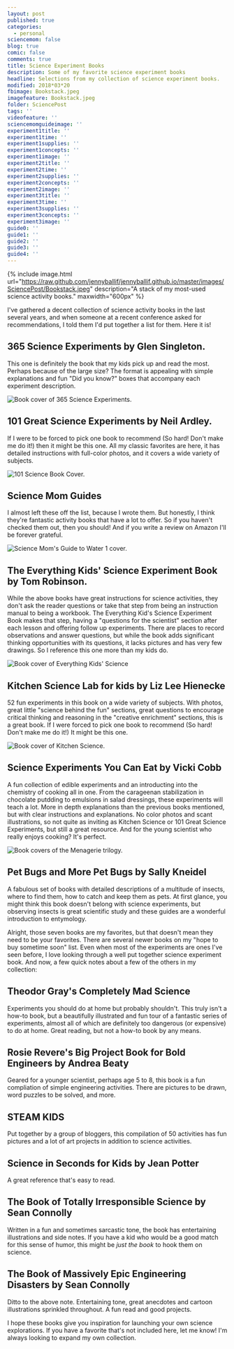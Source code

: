 ```yaml
---
layout: post
published: true
categories:
  - personal
sciencemom: false
blog: true
comic: false
comments: true
title: Science Experiment Books
description: Some of my favorite science experiment books
headline: Selections from my collection of science experiment books.
modified: 2018*03*20
fbimage: Bookstack.jpeg
imagefeature: Bookstack.jpeg
folder: SciencePost
tags: ''
videofeature: ''
sciencemomguideimage: ''
experiment1title: ''
experiment1time: ''
experiment1supplies: ''
experiment1concepts: ''
experiment1image: ''
experiment2title: ''
experiment2time: ''
experiment2supplies: ''
experiment2concepts: ''
experiment2image: ''
experiment3title: ''
experiment3time: ''
experiment3supplies: ''
experiment3concepts: ''
experiment3image: ''
guide0: ''
guide1: ''
guide2: ''
guide3: ''
guide4: ''
---
```

{% include image.html url="https://raw.github.com/jennyballif/jennyballif.github.io/master/images/SciencePost/Bookstack.jpeg" description="A stack of my most-used science activity books." maxwidth="600px" %}

I've gathered a decent collection of science activity books in the last several years, and when someone at a recent conference asked for recommendations, I told them I'd put together a list for them. Here it is! 

## 365 Science Experiments by Glen Singleton. 
This one is definitely the book that my kids pick up and read the most. Perhaps because of the large size? The format is appealing with simple explanations and fun "Did you know?" boxes that accompany each experiment description.
<p><span class="image left" style="width:150px; max-width:30%"><img src="images/SciencePost/365Science.jpg" alt="Book cover of 365 Science Experiments." /></span></p>

## 101 Great Science Experiments by Neil Ardley.
If I were to be forced to pick one book to recommend (So hard! Don't make me do it!) then it might be this one. All my classic favorites are here, it has detailed instructions with full-color photos, and it covers a wide variety of subjects.

<p><span class="image left" style="width:150px; max-width:30%"><img src="images/SciencePost/101Science.jpg" alt="101 Science Book Cover." /></span></p>

## Science Mom Guides
I almost left these off the list, because I wrote them. But honestly, I think they're fantastic activity books that have a lot to offer. So if you haven't checked them out, then you should! And if you write a review on Amazon I'll be forever grateful.

<p><span class="image left" style="width:150px; max-width:30%"><img src="images/SciencePost/smg1cover.jpeg" alt="Science Mom's Guide to Water 1 cover." /></span></p>

## The Everything Kids' Science Experiment Book by Tom Robinson.
While the above books have great instructions for science activities, they don't ask the reader questions or take that step from being an instruction manual to being a workbook. The Everything Kid's Science Experiment Book makes that step, having a "questions for the scientist" section after each lesson and offering follow up experiments. There are places to record observations and answer questions, but while the book adds significant thinking opportunities with its questions, it lacks pictures and has very few drawings. So I reference this one more than my kids do.

<p><span class="image left" style="width:150px; max-width:30%"><img src="images/SciencePost/EverythingScience.jpg" alt="Book cover of Everything Kids' Science" /></span></p>

## Kitchen Science Lab for kids by Liz Lee Hienecke
52 fun experiments in this book on a wide variety of subjects. With photos, great little "science behind the fun" sections, great questions to encourage critical thinking and reasoning in the "creative enrichment" sections, this is a great book. If I were forced to pick one book to recommend (So hard! Don't make me do it!) It might be this one.

<p><span class="image left" style="width:150px; max-width:30%"><img src="images/SciencePost/KitchenScience.jpg" alt="Book cover of Kitchen Science." /></span></p>

## Science Experiments You Can Eat by Vicki Cobb
A fun collection of edible experiments and an introducting into the chemistry of cooking all in one. From the carageenan stabilization in chocolate putdding to emulsions in salad dressings, these experiments will teach a lot. More in depth explanations than the previous books mentioned, but with clear instructions and explanations. No color photos and scant illustrations, so not quite as inviting as Kitchen Science or 101 Great Science Experiments, but still a great resource. And for the young scientist who really enjoys cooking? It's perfect.

<p><span class="image left" style="width:150px; max-width:30%"><img src="images/SciencePost/Eat.jpg" alt="Book covers of the Menagerie trilogy." /></span></p>

## Pet Bugs and More Pet Bugs by Sally Kneidel
A fabulous set of books with detailed descriptions of a multitude of insects, where to find them, how to catch and keep them as pets. At first glance, you might think this book doesn't belong with science experiments, but observing insects is great scientific study and these guides are a wonderful introduction to entymology.

Alright, those seven books are my favorites, but that doesn't mean they need to be your favorites. There are several newer books on my "hope to buy sometime soon" list. Even when most of the experiments are ones I've seen before, I love looking through a well put together science experiment book. And now, a few quick notes about a few of the others in my collection:

## Theodor Gray's Completely Mad Science 
Experiments you should do at home but probably shouldn't. This truly isn't a how-to book, but a beautifully illustrated and fun tour of a fantastic series of experiments, almost all of which are definitely too dangerous (or expensive) to do at home. Great reading, but not a how-to book by any means.

## Rosie Revere's Big Project Book for Bold Engineers by Andrea Beaty
Geared for a younger scientist, perhaps age 5 to 8, this book is a fun compliation of simple engineering activities. There are pictures to be drawn, word puzzles to be solved, and more.

## STEAM KIDS
Put together by a group of bloggers, this compilation of 50 activities has fun pictures and a lot of art projects in addition to science activities.

## Science in Seconds for Kids by Jean Potter
A great reference that's easy to read.

## The Book of Totally Irresponsible Science by Sean Connolly
Written in a fun and sometimes sarcastic tone, the book has entertaining illustrations and side notes. If you have a kid who would be a good match for this sense of humor, this might be _just the book_ to hook them on science.

## The Book of Massively Epic Engineering Disasters by Sean Connolly
Ditto to the above note. Entertaining tone, great anecdotes and cartoon illustrations sprinkled throughout. A fun read and good projects.

I hope these books give you inspiration for launching your own science explorations. If you have a favorite that's not included here, let me know! I'm always looking to expand my own collection.

